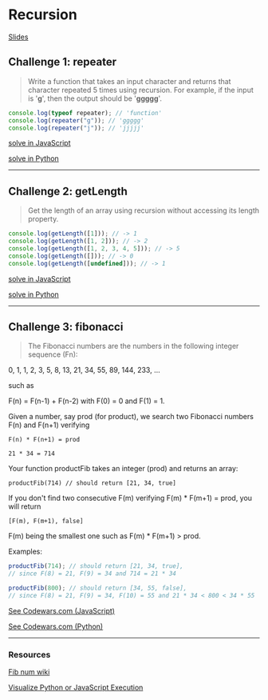 # Recursion

[Slides](https://slides.com/andyyoung-2/coder-s-workshop/fullscreen)

## Challenge 1: repeater

> Write a function that takes an input character and returns that character repeated 5 times using recursion. For example, if the input is '**g**', then the output should be '**ggggg**'.

```javascript
console.log(typeof repeater); // 'function'
console.log(repeater("g")); // 'ggggg'
console.log(repeater("j")); // 'jjjjj'
```

[solve in JavaScript](https://repl.it/@andy_young/repeaterjs)

[solve in Python](https://repl.it/@andy_young/repeaterpy)

---

## Challenge 2: getLength

> Get the length of an array using recursion without accessing its length property.

```javascript
console.log(getLength([1])); // -> 1
console.log(getLength([1, 2])); // -> 2
console.log(getLength([1, 2, 3, 4, 5])); // -> 5
console.log(getLength([])); // -> 0
console.log(getLength([undefined])); // -> 1
```

[solve in JavaScript](https://repl.it/@andy_young/getLengthjs)

[solve in Python](https://repl.it/@andy_young/getLengthpy)

---

## Challenge 3: fibonacci

> The Fibonacci numbers are the numbers in the following integer sequence (Fn):

0, 1, 1, 2, 3, 5, 8, 13, 21, 34, 55, 89, 144, 233, ...

such as

F(n) = F(n-1) + F(n-2) with F(0) = 0 and F(1) = 1.

Given a number, say prod (for product), we search two Fibonacci numbers F(n) and F(n+1) verifying

`F(n) * F(n+1) = prod`

`21 * 34 = 714`

Your function productFib takes an integer (prod) and returns an array:

`productFib(714) // should return [21, 34, true]`

If you don't find two consecutive F(m) verifying F(m) \* F(m+1) = prod, you will return

`[F(m), F(m+1), false]`

F(m) being the smallest one such as F(m) \* F(m+1) > prod.

Examples:

```javascript
productFib(714); // should return [21, 34, true],
// since F(8) = 21, F(9) = 34 and 714 = 21 * 34

productFib(800); // should return [34, 55, false],
// since F(8) = 21, F(9) = 34, F(10) = 55 and 21 * 34 < 800 < 34 * 55
```

[See Codewars.com (JavaScript)](https://www.codewars.com/kata/product-of-consecutive-fib-numbers/javascript)

[See Codewars.com (Python)](https://www.codewars.com/kata/product-of-consecutive-fib-numbers/python)

---

### Resources

[Fib num wiki](http://en.wikipedia.org/wiki/Fibonacci_number)

[Visualize Python or JavaScript Execution](http://www.pythontutor.com/visualize.html#mode=edit)

